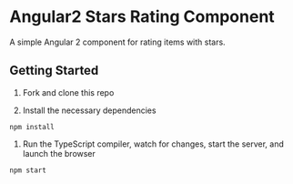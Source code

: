 # Angular2 Stars Rating Component

A simple Angular 2 component for rating items with stars.

## Getting Started

1. Fork and clone this repo

1. Install the necessary dependencies
```node
npm install 
```

1. Run the TypeScript compiler, watch for changes, start the server, and launch the browser
```node
npm start 
```